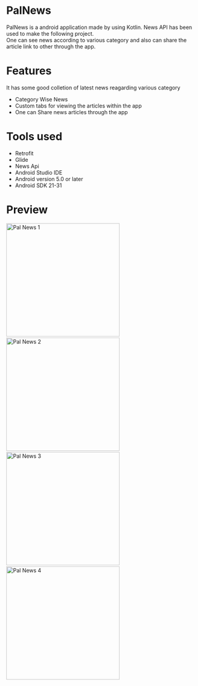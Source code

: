 # PalNews
PalNews is a android application made by using Kotlin. News API has been used to make the following project.  
One can see news according to various category and also can share the article link to other through the app.

# Features
It has some good colletion of latest news reagarding various category
- Category Wise News
- Custom tabs for viewing the articles within the app
- One can Share news articles through the app
       
# Tools used
- Retrofit
- Glide
- News Api
- Android Studio IDE
- Android version 5.0 or later
- Android SDK 21-31

# Preview

<img src="https://user-images.githubusercontent.com/79002770/151766472-8e0d9486-0d1a-4623-9d3f-d340ea6de2fe.jpg" alt="Pal News 1" width="300"/>&nbsp;&nbsp;&nbsp;&nbsp;<img 
src="https://user-images.githubusercontent.com/79002770/151767072-9bada422-025f-4cde-a0f7-dd9810d246c2.jpg" alt="Pal News 2" width="300"/>&nbsp;&nbsp;&nbsp;&nbsp;<img src="https://user-images.githubusercontent.com/79002770/151767766-f1e7596f-720f-4129-9f0e-67364958c636.jpg" alt="Pal News 3" width="300"/>&nbsp;&nbsp;&nbsp;&nbsp;<img   
src="https://user-images.githubusercontent.com/79002770/151767774-b2163bef-52c2-4539-972c-905b29838ecc.jpg" alt="Pal News 4" width="300"/> 


